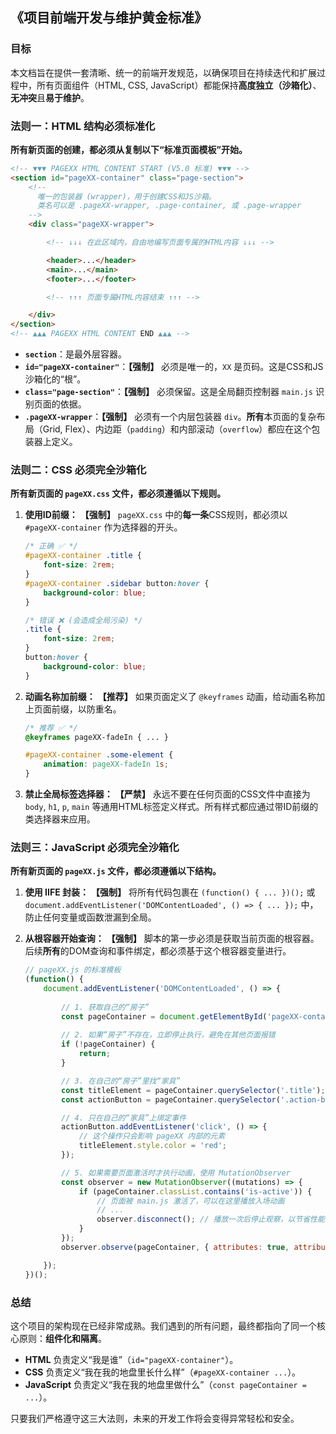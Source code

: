 

## **《项目前端开发与维护黄金标准》**

### **目标**
本文档旨在提供一套清晰、统一的前端开发规范，以确保项目在持续迭代和扩展过程中，所有页面组件（HTML, CSS, JavaScript）都能保持**高度独立（沙箱化）**、**无冲突**且**易于维护**。

### **法则一：HTML 结构必须标准化**

**所有新页面的创建，都必须从复制以下“标准页面模板”开始。**

```html
<!-- ▼▼▼ PAGEXX HTML CONTENT START (V5.0 标准) ▼▼▼ -->
<section id="pageXX-container" class="page-section">
    <!-- 
      唯一的包装器 (wrapper)，用于创建CSS和JS沙箱。
      类名可以是 .pageXX-wrapper, .page-container, 或 .page-wrapper
    -->
    <div class="pageXX-wrapper">

        <!-- ↓↓↓ 在此区域内，自由地编写页面专属的HTML内容 ↓↓↓ -->

        <header>...</header>
        <main>...</main>
        <footer>...</footer>

        <!-- ↑↑↑ 页面专属HTML内容结束 ↑↑↑ -->

    </div>
</section>
<!-- ▲▲▲ PAGEXX HTML CONTENT END ▲▲▲ -->
```

*   **`section`**：是最外层容器。
*   **`id="pageXX-container"`**：**【强制】** 必须是唯一的，`XX` 是页码。这是CSS和JS沙箱化的“根”。
*   **`class="page-section"`**：**【强制】** 必须保留。这是全局翻页控制器 `main.js` 识别页面的依据。
*   **`.pageXX-wrapper`**：**【强制】** 必须有一个内层包装器 `div`。**所有**本页面的复杂布局（Grid, Flex）、内边距（`padding`）和内部滚动（`overflow`）都应在这个包装器上定义。

### **法则二：CSS 必须完全沙箱化**

**所有新页面的 `pageXX.css` 文件，都必须遵循以下规则。**

1.  **使用ID前缀：** **【强制】** `pageXX.css` 中的**每一条**CSS规则，都必须以 `#pageXX-container` 作为选择器的开头。

    ```css
    /* 正确 ✅ */
    #pageXX-container .title {
        font-size: 2rem;
    }
    #pageXX-container .sidebar button:hover {
        background-color: blue;
    }

    /* 错误 ❌ (会造成全局污染) */
    .title {
        font-size: 2rem;
    }
    button:hover {
        background-color: blue;
    }
    ```

2.  **动画名称加前缀：** **【推荐】** 如果页面定义了 `@keyframes` 动画，给动画名称加上页面前缀，以防重名。

    ```css
    /* 推荐 ✅ */
    @keyframes pageXX-fadeIn { ... }

    #pageXX-container .some-element {
        animation: pageXX-fadeIn 1s;
    }
    ```

3.  **禁止全局标签选择器：** **【严禁】** 永远不要在任何页面的CSS文件中直接为 `body`, `h1`, `p`, `main` 等通用HTML标签定义样式。所有样式都应通过带ID前缀的类选择器来应用。

### **法则三：JavaScript 必须完全沙箱化**

**所有新页面的 `pageXX.js` 文件，都必须遵循以下结构。**

1.  **使用 IIFE 封装：** **【强制】** 将所有代码包裹在 `(function() { ... })();` 或 `document.addEventListener('DOMContentLoaded', () => { ... });` 中，防止任何变量或函数泄漏到全局。

2.  **从根容器开始查询：** **【强制】** 脚本的第一步必须是获取当前页面的根容器。后续**所有**的DOM查询和事件绑定，都必须基于这个根容器变量进行。

    ```javascript
    // pageXX.js 的标准模板
    (function() {
        document.addEventListener('DOMContentLoaded', () => {
            
            // 1. 获取自己的“房子”
            const pageContainer = document.getElementById('pageXX-container');
            
            // 2. 如果“房子”不存在，立即停止执行，避免在其他页面报错
            if (!pageContainer) {
                return;
            }

            // 3. 在自己的“房子”里找“家具”
            const titleElement = pageContainer.querySelector('.title');
            const actionButton = pageContainer.querySelector('.action-button');

            // 4. 只在自己的“家具”上绑定事件
            actionButton.addEventListener('click', () => {
                // 这个操作只会影响 pageXX 内部的元素
                titleElement.style.color = 'red';
            });

            // 5. 如果需要页面激活时才执行动画，使用 MutationObserver
            const observer = new MutationObserver((mutations) => {
                if (pageContainer.classList.contains('is-active')) {
                    // 页面被 main.js 激活了，可以在这里播放入场动画
                    // ...
                    observer.disconnect(); // 播放一次后停止观察，以节省性能
                }
            });
            observer.observe(pageContainer, { attributes: true, attributeFilter: ['class'] });

        });
    })();
    ```

### **总结**

这个项目的架构现在已经非常成熟。我们遇到的所有问题，最终都指向了同一个核心原则：**组件化和隔离**。

*   **HTML** 负责定义“我是谁”（`id="pageXX-container"`）。
*   **CSS** 负责定义“我在我的地盘里长什么样”（`#pageXX-container ...`）。
*   **JavaScript** 负责定义“我在我的地盘里做什么”（`const pageContainer = ...`）。

只要我们严格遵守这三大法则，未来的开发工作将会变得异常轻松和安全。